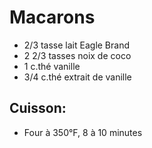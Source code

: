 # Macarons

- 2/3 tasse lait Eagle Brand
- 2 2/3 tasses noix de coco
- 1 c.thé vanille
- 3/4 c.thé extrait de vanille

## Cuisson:

- Four à 350°F, 8 à 10 minutes
